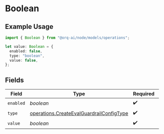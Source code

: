 # Boolean

## Example Usage

```typescript
import { Boolean } from "@orq-ai/node/models/operations";

let value: Boolean = {
  enabled: false,
  type: "boolean",
  value: false,
};
```

## Fields

| Field                                                                                                | Type                                                                                                 | Required                                                                                             | Description                                                                                          |
| ---------------------------------------------------------------------------------------------------- | ---------------------------------------------------------------------------------------------------- | ---------------------------------------------------------------------------------------------------- | ---------------------------------------------------------------------------------------------------- |
| `enabled`                                                                                            | *boolean*                                                                                            | :heavy_check_mark:                                                                                   | N/A                                                                                                  |
| `type`                                                                                               | [operations.CreateEvalGuardrailConfigType](../../models/operations/createevalguardrailconfigtype.md) | :heavy_check_mark:                                                                                   | N/A                                                                                                  |
| `value`                                                                                              | *boolean*                                                                                            | :heavy_check_mark:                                                                                   | N/A                                                                                                  |